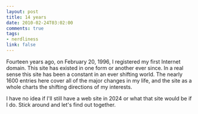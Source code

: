 ```yaml
--- 
layout: post
title: 14 years
date: 2010-02-24T03:02:00
comments: true
tags:
- nerdliness
link: false
---
```

Fourteen years ago, on February 20, 1996, I registered my first Internet domain. This site has existed in one form or another ever since. In a real sense this site has been a constant in an ever shifting world. The nearly 1600 entries here cover all of the major changes in my life, and the site as a whole charts the shifting directions of my interests.

I have no idea if I'll still have a web site in 2024 or what that site would be if I do. Stick around and let's find out together.
